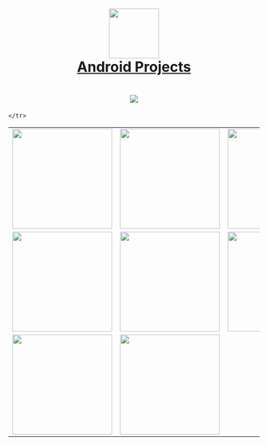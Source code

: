 <h1 align="center">
  <a href="https://github.com/raveerocks/android">
    <img  width=100 src="https://user-images.githubusercontent.com/53185091/167339458-3a898fff-29b4-4e0d-a579-a31448c8ffa5.png"> 
    <br>Android Projects
  </a>
</h1>

<h1 align="center">
  <a href="https://github.com/raveerocks/android">
    <img src="https://readme-typing-svg.herokuapp.com/?lines=Hello,+Android+Geek+👋;&center=true&size=30">
  </a>
</h1>

<table>
  <tr>
    <td>
 <img align="center" width=200 src="https://user-images.githubusercontent.com/53185091/167341560-5273ee98-d280-4c11-b0ae-bd93ba0e78ff.png" />
    </td>
     <td>
 <img align="center" width=200 src="https://user-images.githubusercontent.com/53185091/167341917-0a2be7db-6bf1-4e1b-beac-6c41a020cb72.png" />
    </td>
    <td>
 <img align="center" width=200 src="https://user-images.githubusercontent.com/53185091/167342074-7f622702-6c91-4ab4-9a8c-33598f08e510.png" />
    </td>
    </tr>
   <tr>
    <td>
 <img align="center" width=200 src="https://user-images.githubusercontent.com/53185091/167342175-6c922fe8-f43c-4a29-9916-8771c7c95e46.png" />
    </td>
     <td>
 <img align="center" width=200 src="https://user-images.githubusercontent.com/53185091/167342267-8b02c89a-d49b-4c6e-9cda-3bc4accc62d2.png" />
    </td>
    <td>
 <img align="center" width=200 src="https://user-images.githubusercontent.com/53185091/167342373-9086325b-1398-4e43-96c6-9959dc8646e2.png" />
    </td>
    </tr>
  <tr>
    <td>
 <img align="center" width=200 src="https://user-images.githubusercontent.com/53185091/167342614-4e481e2b-5126-477e-8fa1-d39cb0bf1944.png" />
    </td>
     <td>
 <img align="center" width=200 src="https://user-images.githubusercontent.com/53185091/167342735-960870e2-95c5-452a-8cc4-7953542b0ccb.png" />
    </td>
 
    </tr>

</table>







